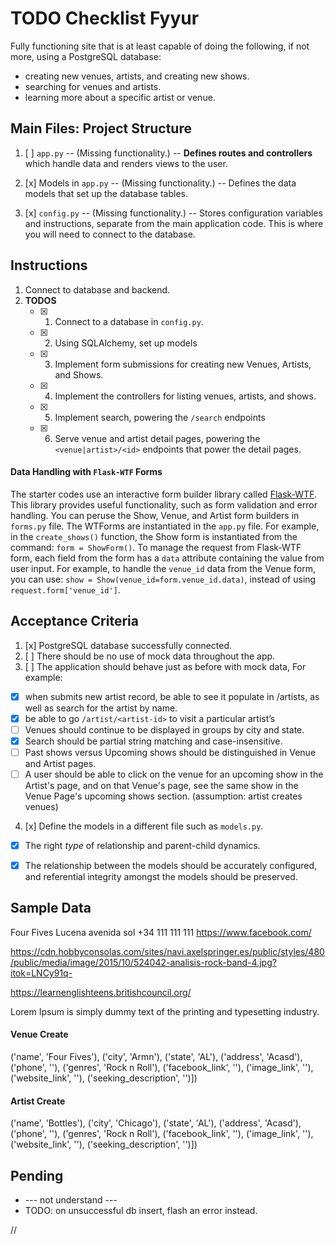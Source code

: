 # TODO Checklist Fyyur

Fully functioning site that is at least capable of doing the following, if not more, using a PostgreSQL database:

* creating new venues, artists, and creating new shows.
* searching for venues and artists.
* learning more about a specific artist or venue.



## Main Files: Project Structure

1. [ ] `app.py` -- (Missing functionality.) -- **Defines routes and controllers** which handle data and renders views to the user.

2. [x] Models in `app.py` -- (Missing functionality.) -- Defines the data models that set up the database tables.

3. [x] `config.py` -- (Missing functionality.) -- Stores configuration variables and instructions, separate from the main application code. This is where you will need to connect to the database.


## Instructions

1. Connect to database and backend.
2. **TODOS**
    * [x] 1. Connect to a database in `config.py`.
    * [x] 2. Using SQLAlchemy, set up models
    * [x] 3. Implement form submissions for creating new Venues, Artists, and Shows.
    * [x] 4. Implement the controllers for listing venues, artists, and shows.
    * [x] 5. Implement search, powering the `/search` endpoints
    * [x] 6. Serve venue and artist detail pages, powering the `<venue|artist>/<id>` endpoints that power the detail pages.

#### Data Handling with `Flask-WTF` Forms
The starter codes use an interactive form builder library called [Flask-WTF](https://flask-wtf.readthedocs.io/). This library provides useful functionality, such as form validation and error handling. You can peruse the Show, Venue, and Artist form builders in `forms.py` file. The WTForms are instantiated in the `app.py` file. For example, in the `create_shows()` function, the Show form is instantiated from the command: `form = ShowForm()`. To manage the request from Flask-WTF form, each field from the form has a `data` attribute containing the value from user input. For example, to handle the `venue_id` data from the Venue form, you can use: `show = Show(venue_id=form.venue_id.data)`, instead of using `request.form['venue_id']`.

Acceptance Criteria
-----

1. [x] PostgreSQL database successfully connected.
2. [ ] There should be no use of mock data throughout the app.
3. [ ] The application should behave just as before with mock data, For example:
  * [x] when submits new artist record, be able to see it populate in /artists, as well as search for the artist by name.
  * [x] be able to go `/artist/<artist-id>` to visit a particular artist’s
  * [ ] Venues should continue to be displayed in groups by city and state.
  * [x] Search should be partial string matching and case-insensitive.
  * [ ] Past shows versus Upcoming shows should be distinguished in Venue and Artist pages.
  * [ ] A user should be able to click on the venue for an upcoming show in the Artist's page, and on that Venue's page, see the same show in the Venue Page's upcoming shows section. (assumption: artist creates venues)

4. [x] Define the models in a different file such as `models.py`.
  * [x] The right _type_ of relationship and parent-child dynamics.
  * [x] The relationship between the models should be accurately configured, and referential integrity amongst the models should be preserved.






## Sample Data


Four Fives
Lucena
avenida sol
+34 111 111 111
https://www.facebook.com/

https://cdn.hobbyconsolas.com/sites/navi.axelspringer.es/public/styles/480/public/media/image/2015/10/524042-analisis-rock-band-4.jpg?itok=LNCy91q-

https://learnenglishteens.britishcouncil.org/


Lorem Ipsum is simply dummy text of the printing and typesetting industry.






#### Venue Create
('name', 'Four Fives'),
('city', 'Armn'),
('state', 'AL'),
('address', 'Acasd'),
('phone', ''),
('genres', 'Rock n Roll'),
('facebook_link', ''),
('image_link', ''),
('website_link', ''),
('seeking_description', '')])



#### Artist Create
('name', 'Bottles'),
('city', 'Chicago'),
('state', 'AL'),
('address', 'Acasd'),
('phone', ''),
('genres', 'Rock n Roll'),
('facebook_link', ''),
('image_link', ''),
('website_link', ''),
('seeking_description', '')])




## Pending
* --- not understand ---
* TODO: on unsuccessful db insert, flash an error instead.






















































































//
